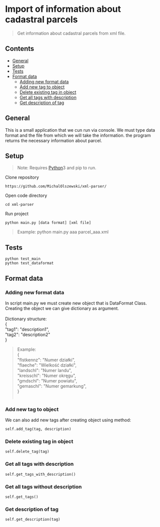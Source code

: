 # Import of information about cadastral parcels
>Get information about cadastral parcels from xml file.



## Contents

* [General](#general)
* [Setup](#setup)
* [Tests](#tests)
* [Format data](#format-data)
  * [Adding new format data](#adding-new-format-data)
  * [Add new tag to object](#add-new-tag-to-object)
  * [Delete existing tag in object](#delete-existing-tag-in-object)
  * [Get all tags with description](#get-all-tags-with-description)
  * [Get description of tag](#get-description-of-tag)


## General
This is a small application that we cun run via console. We must type data format and 
the file from which we will take the information. 
the program returns the necessary information about parcel.

## Setup
> Note: Requires [Python](https://www.python.org/)3 and pip to run.

Clone repository
```
https://github.com/MichalOlszewski/xml-parser/
```
Open code directory
```
cd xml-parser
```
Run project
```
python main.py [data format] [xml file]
```

>Example: python main.py aaa parcel_aaa.xml


## Tests
```
python test_main
python test_dataformat
```

## Format data
### Adding new format data
In script main.py we must create new object that is DataFormat Class. <br>
Creating the object we can give dictionary as argument.<br> <br>
 Dictionary structure: <br>
  {<br>
  "tag1": "description1", <br>
  "tag2": "description2" <br>
  } <br>
 > Example: <br>
 > { <br>
    "flstkennz": "Numer działki", <br>
    "flaeche": "Wielkość działki", <br>
    "landschl": "Numer landu", <br>
    "kreisschl": "Numer okręgu", <br>
    "gmdschl": "Numer powiatu", <br>
    "gemaschl": "Numer gemarkung", <br>
  } 
<br><br>
### Add new tag to object
We can also add new tags after creating object using method:
```
self.add_tag(tag, description)
```

### Delete existing tag in object
```
self.delete_tag(tag)
```

### Get all tags with description
```
self.get_tags_with_description()
```

### Get all tags without description
```
self.get_tags()
```

### Get description of tag
```
self.get_description(tag)
```

